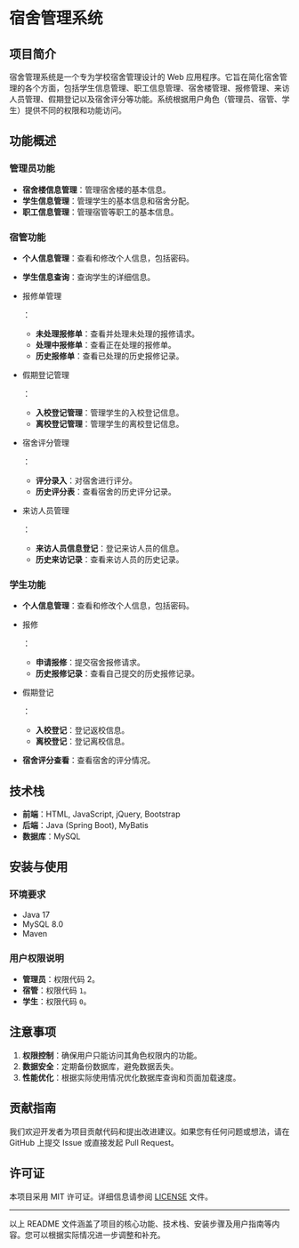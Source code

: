 # 宿舍管理系统

## 项目简介

宿舍管理系统是一个专为学校宿舍管理设计的 Web 应用程序。它旨在简化宿舍管理的各个方面，包括学生信息管理、职工信息管理、宿舍楼管理、报修管理、来访人员管理、假期登记以及宿舍评分等功能。系统根据用户角色（管理员、宿管、学生）提供不同的权限和功能访问。

## 功能概述

### 管理员功能

- **宿舍楼信息管理**：管理宿舍楼的基本信息。
- **学生信息管理**：管理学生的基本信息和宿舍分配。
- **职工信息管理**：管理宿管等职工的基本信息。

### 宿管功能

- **个人信息管理**：查看和修改个人信息，包括密码。

- **学生信息查询**：查询学生的详细信息。

- 报修单管理

  ：

  - **未处理报修单**：查看并处理未处理的报修请求。
  - **处理中报修单**：查看正在处理的报修单。
  - **历史报修单**：查看已处理的历史报修记录。

- 假期登记管理

  ：

  - **入校登记管理**：管理学生的入校登记信息。
  - **离校登记管理**：管理学生的离校登记信息。

- 宿舍评分管理

  ：

  - **评分录入**：对宿舍进行评分。
  - **历史评分表**：查看宿舍的历史评分记录。

- 来访人员管理

  ：

  - **来访人员信息登记**：登记来访人员的信息。
  - **历史来访记录**：查看来访人员的历史记录。

### 学生功能

- **个人信息管理**：查看和修改个人信息，包括密码。

- 报修

  ：

  - **申请报修**：提交宿舍报修请求。
  - **历史报修记录**：查看自己提交的历史报修记录。

- 假期登记

  ：

  - **入校登记**：登记返校信息。
  - **离校登记**：登记离校信息。

- **宿舍评分查看**：查看宿舍的评分情况。

## 技术栈

- **前端**：HTML, JavaScript, jQuery, Bootstrap
- **后端**：Java (Spring Boot), MyBatis
- **数据库**：MySQL

## 安装与使用

### 环境要求

- Java 17
- MySQL 8.0
- Maven

### 用户权限说明

- **管理员**：权限代码 2。
- **宿管**：权限代码 `1`。
- **学生**：权限代码 `0`。

## 注意事项

1. **权限控制**：确保用户只能访问其角色权限内的功能。
2. **数据安全**：定期备份数据库，避免数据丢失。
3. **性能优化**：根据实际使用情况优化数据库查询和页面加载速度。

## 贡献指南

我们欢迎开发者为项目贡献代码和提出改进建议。如果您有任何问题或想法，请在 GitHub 上提交 Issue 或直接发起 Pull Request。

## 许可证

本项目采用 MIT 许可证。详细信息请参阅 [LICENSE](chrome-extension://bpelnogcookhocnaokfpoeinibimbeff/index.html) 文件。

------

以上 README 文件涵盖了项目的核心功能、技术栈、安装步骤及用户指南等内容。您可以根据实际情况进一步调整和补充。